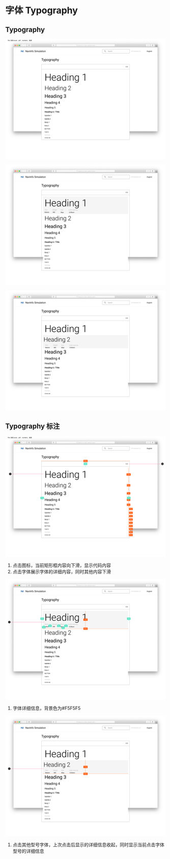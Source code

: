 # 字体 Typography

## Typography

![UI Framework Typography Default](../../imgs/ns_ui_framework/style/typography/default.png)

![UI Framework Typography Click1](../../imgs/ns_ui_framework/style/typography/click1.png)

![UI Framework Typography Click2](../../imgs/ns_ui_framework/style/typography/click2.png)

## Typography 标注

![UI Framework Typography Default](../../imgs/ns_ui_framework_measure/style/typography/default.png)

1. 点击图标，当前矩形框内容向下滑，显示代码内容
2. 点击字体展示字体的详细内容，同时其他内容下滑

![UI Framework Typography Click1](../../imgs/ns_ui_framework_measure/style/typography/click1.png)

1. 字体详细信息，背景色为#F5F5F5

![UI Framework Typography Click2](../../imgs/ns_ui_framework_measure/style/typography/click2.png)

1. 点击其他型号字体，上次点击后显示的详细信息收起，同时显示当前点击字体型号的详细信息
